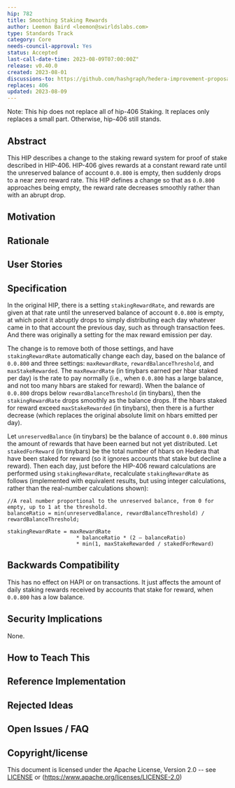 ```yaml
---
hip: 782
title: Smoothing Staking Rewards
author: Leemon Baird <leemon@swirldslabs.com>
type: Standards Track
category: Core
needs-council-approval: Yes
status: Accepted
last-call-date-time: 2023-08-09T07:00:00Z"
release: v0.40.0
created: 2023-08-01
discussions-to: https://github.com/hashgraph/hedera-improvement-proposal/pull/782
replaces: 406
updated: 2023-08-09
---
```


Note: This hip does not replace all of hip-406 Staking. It replaces only replaces a small part. Otherwise, hip-406 still stands.

## Abstract

This HIP describes a change to the staking reward system for proof of stake described in HIP-406. HIP-406 gives rewards at a constant reward rate until the unreserved balance of account `0.0.800` is empty, then suddenly drops to a near zero reward rate. This HIP defines a change so that as `0.0.800` approaches being empty, the reward rate decreases smoothly rather than with an abrupt drop.

## Motivation

## Rationale

## User Stories

## Specification

In the original HIP, there is a setting `stakingRewardRate`, and rewards are given at that rate until the unreserved balance of account `0.0.800` is empty, at which point it abruptly drops to simply distributing each day whatever came in to that account the previous day, such as through transaction fees.  And there was originally a setting for the max reward emission per day. 

The change is to remove both of those settings, and have `stakingRewardRate` automatically change each day, based on the balance of `0.0.800` and three settings: `maxRewardRate`, `rewardBalanceThreshold`, and `maxStakeRewarded`.  The `maxRewardRate` (in tinybars earned per hbar staked per day) is the rate to pay normally (i.e., when `0.0.800` has a large balance, and not too many hbars are staked for reward). When the balance of `0.0.800` drops below `rewardBalanceThreshold` (in tinybars), then the `stakingRewardRate` drops smoothly as the balance drops. If the hbars staked for reward exceed `maxStakeRewarded` (in tinybars), then there is a further decrease (which replaces the original absolute limit on hbars emitted per day).
    

Let `unreservedBalance` (in tinybars) be the balance of account `0.0.800` minus the amount of rewards that have been earned but not yet distributed. Let `stakedForReward` (in tinybars) be the total number of hbars on Hedera that have been staked for reward (so it ignores accounts that stake but decline a reward). Then each day, just before the HIP-406 reward calculations are performed using `stakingRewardRate`, recalculate `stakingRewardRate` as follows (implemented with equivalent results, but using integer calculations, rather than the real-number calculations shown):
    
```
//A real number proportional to the unreserved balance, from 0 for empty, up to 1 at the threshold.
balanceRatio = min(unreservedBalance, rewardBalanceThreshold) / rewardBalanceThreshold;

stakingRewardRate = maxRewardRate 
                      * balanceRatio * (2 – balanceRatio) 
                      * min(1, maxStakeRewarded / stakedForReward)

```

## Backwards Compatibility

This has no effect on HAPI or on transactions.  It just affects the amount of daily staking rewards received by accounts that stake for reward, when `0.0.800` has a low balance.

## Security Implications

None.

## How to Teach This

## Reference Implementation

## Rejected Ideas

## Open Issues / FAQ

## Copyright/license

This document is licensed under the Apache License, Version 2.0 -- see [LICENSE](../LICENSE) or (https://www.apache.org/licenses/LICENSE-2.0)
